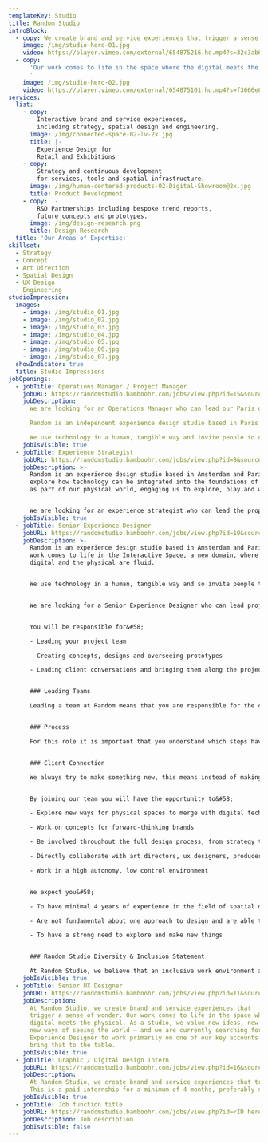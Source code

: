 ```yaml
---
templateKey: Studio
title: Random Studio
introBlock:
  - copy: We create brand and service experiences that trigger a sense of wonder.
    image: /img/studio-hero-01.jpg
    video: https://player.vimeo.com/external/654875216.hd.mp4?s=32c3ab6143557993e96fe0baabfa5b403a8437b1&profile_id=175
  - copy:
      'Our work comes to life in the space where the digital meets the physical.
      '
    image: /img/studio-hero-02.jpg
    video: https://player.vimeo.com/external/654875101.hd.mp4?s=f3666e8b0b2c9ac99c4020a61d75cd4947faeee5&profile_id=175
services:
  list:
    - copy: |
        Interactive brand and service experiences,
        including strategy, spatial design and engineering.
      image: /img/connected-space-02-lv-2x.jpg
      title: |-
        Experience Design for
        Retail and Exhibitions
    - copy: |-
        Strategy and continuous development
        for services, tools and spatial infrastructure.
      image: /img/human-centered-products-02-Digital-Showroom@2x.jpg
      title: Product Development
    - copy: |-
        R&D Partnerships including bespoke trend reports,
        future concepts and prototypes.
      image: /img/design-research.png
      title: Design Research
  title: 'Our Areas of Expertise:'
skillset:
  - Strategy
  - Concept
  - Art Direction
  - Spatial Design
  - UX Design
  - Engineering
studioImpression:
  images:
    - image: /img/studio_01.jpg
    - image: /img/studio_02.jpg
    - image: /img/studio_03.jpg
    - image: /img/studio_04.jpg
    - image: /img/studio_05.jpg
    - image: /img/studio_06.jpg
    - image: /img/studio_07.jpg
  showIndicator: true
  title: Studio Impressions
jobOpenings:
  - jobTitle: Operations Manager / Project Manager
    jobURL: https://randomstudio.bamboohr.com/jobs/view.php?id=15&source=aWQ9Nw%3D%3D
    jobDescription:
      We are looking for an Operations Manager who can lead our Paris operations.

      Random is an independent experience design studio based in Paris and Amsterdam. Our work comes to life where the digital and the physical are fluid.

      We use technology in a human, tangible way and invite people to connect to both each other and the space they are in.
    jobIsVisible: true
  - jobTitle: Experience Strategist
    jobURL: https://randomstudio.bamboohr.com/jobs/view.php?id=8&source=aWQ9Nw%3D%3D
    jobDescription: >-
      Random is an experience design studio based in Amsterdam and Paris. We
      explore how technology can be integrated into the foundations of a space;
      as part of our physical world, engaging us to explore, play and wonder.


      We are looking for an experience strategist who can lead the proposal process and concept development phase for innovation programs and long-term projects.
    jobIsVisible: true
  - jobTitle: Senior Experience Designer
    jobURL: https://randomstudio.bamboohr.com/jobs/view.php?id=10&source=aWQ9Nw%3D%3D
    jobDescription: >-
      Random is an experience design studio based in Amsterdam and Paris. Our
      work comes to life in the Interactive Space, a new domain, where the
      digital and the physical are fluid.


      We use technology in a human, tangible way and so invite people to connect to each other and the space they are in.


      We are looking for a Senior Experience Designer who can lead projects from start to end.


      You will be responsible for&#58;

      - Leading your project team

      - Creating concepts, designs and overseeing prototypes

      - Leading client conversations and bringing them along the project process


      ### Leading Teams

      Leading a team at Random means that you are responsible for the creative part of the project from A-Z. However, it does not mean that you are a hierarchical boss. Our team consists of different people from all kinds of disciplines, characters and strengths. You will shape and be part of the team and nurture a strong creative dynamic.


      ### Process

      For this role it is important that you understand which steps have to be taken to complete a project from strategic briefing to a fully delivered end result. You will work as a project lead and facilitate a team through research, ideation, art direction, prototypes and presentations. Furthermore, you will be responsible for instructing vendors (in collaboration with our producers) and delegating tasks to the project team.


      ### Client Connection

      We always try to make something new, this means instead of making something predefined, we will enter a creative process with our team and the client. It is important that you feel comfortable managing the creative energy between the client and us.


      By joining our team you will have the opportunity to&#58;

      - Explore new ways for physical spaces to merge with digital technologies to create elevated experiences and services

      - Work on concepts for forward-thinking brands

      - Be involved throughout the full design process, from strategy to prototype to production

      - Directly collaborate with art directors, ux designers, producers and technologists, external and internal. We don’t have a set signature and so enjoy working with many different people also outside of our own studio.

      - Work in a high autonomy, low control environment


      We expect you&#58;

      - To have minimal 4 years of experience in the field of spatial design, architecture, brand communication or interactive technologies

      - Are not fundamental about one approach to design and are able to synthesise various modes of thinking

      - To have a strong need to explore and make new things


      ### Random Studio Diversity & Inclusion Statement

      At Random Studio, we believe that an inclusive work environment and a diverse team are key to creating fresh and inspiring work. We’re looking for candidates who enrich our culture and challenge the status quo. We encourage everyone to bring their whole selves to work, and we strive to provide all candidates with an unbiased and accessible recruitment process. If you require assistance due to a disability when applying please let us know in your application so we can accommodate your needs.
    jobIsVisible: true
  - jobTitle: Senior UX Designer
    jobURL: https://randomstudio.bamboohr.com/jobs/view.php?id=11&source=aWQ9Nw%3D%3D
    jobDescription:
      At Random Studio, we create brand and service experiences that
      trigger a sense of wonder. Our work comes to life in the space where the
      digital meets the physical. As a studio, we value new ideas, new insight,
      new ways of seeing the world — and we are currently searching for a User
      Experience Designer to work primarily on one of our key accounts who can
      bring that to the table.
    jobIsVisible: true
  - jobTitle: Graphic / Digital Design Intern
    jobURL: https://randomstudio.bamboohr.com/jobs/view.php?id=16&source=bamboohr
    jobDescription:
      At Random Studio, we create brand and service experiences that trigger a sense of wonder. Our work comes to life in the space where the digital meets the physical. As a studio, we value new ideas, new insight, new ways of seeing the world — and we're currently looking for a Graphic / Digital Design Intern to join us in our Amsterdam office.
      This is a paid internship for a minimum of 4 months, preferably starting in April 2022.
    jobIsVisible: true
  - jobTitle: Job function title
    jobURL: https://randomstudio.bamboohr.com/jobs/view.php?id=<ID here>
    jobDescription: Job description
    jobIsVisible: false
---
```

